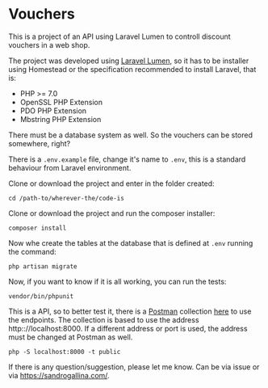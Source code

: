# Vouchers

This is a project of an API using Laravel Lumen to controll discount vouchers in a web shop.

The project was developed using [Laravel Lumen](https://lumen.laravel.com/), so it has to be installer using Homestead or the specification recommended to install Laravel, that is:
* PHP >= 7.0
* OpenSSL PHP Extension
* PDO PHP Extension
* Mbstring PHP Extension

There must be a database system as well. So the vouchers can be stored somewhere, right?

There is a `.env.example` file, change it's name to `.env`, this is a standard behaviour from Laravel environment.

Clone or download the project and enter in the folder created:
```
cd /path-to/wherever-the/code-is
```  

Clone or download the project and run the composer installer:
```
composer install
```  

Now whe create the tables at the database that is defined at `.env` running the command:
```
php artisan migrate
```  

Now, if you want to know if it is all working, you can run the tests:
```
vendor/bin/phpunit
```  

This is a API, so to better test it, there is a [Postman](https://www.getpostman.com/) collection [here](https://www.getpostman.com/collections/adb0d24343835147cebd) to use the endpoints. 
The collection is based to use the address http:://localhost:8000.
If a different address or port is used, the address must be changed at Postman as well.
```
php -S localhost:8000 -t public
```    

If there is any question/suggestion, please let me know. Can be via issue or via https://sandrogallina.com/.    